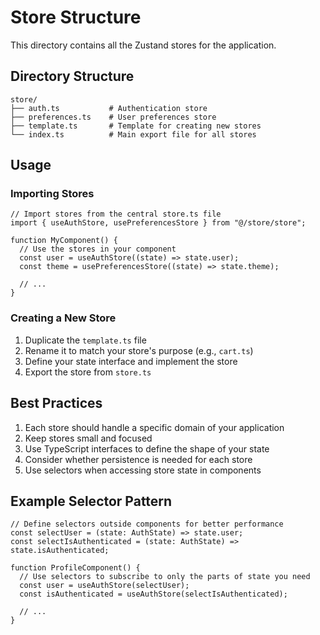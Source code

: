 # Store Structure

This directory contains all the Zustand stores for the application.

## Directory Structure

```
store/
├── auth.ts           # Authentication store
├── preferences.ts    # User preferences store
├── template.ts       # Template for creating new stores
└── index.ts          # Main export file for all stores
```

## Usage

### Importing Stores

```tsx
// Import stores from the central store.ts file
import { useAuthStore, usePreferencesStore } from "@/store/store";

function MyComponent() {
  // Use the stores in your component
  const user = useAuthStore((state) => state.user);
  const theme = usePreferencesStore((state) => state.theme);

  // ...
}
```

### Creating a New Store

1. Duplicate the `template.ts` file
2. Rename it to match your store's purpose (e.g., `cart.ts`)
3. Define your state interface and implement the store
4. Export the store from `store.ts`

## Best Practices

1. Each store should handle a specific domain of your application
2. Keep stores small and focused
3. Use TypeScript interfaces to define the shape of your state
4. Consider whether persistence is needed for each store
5. Use selectors when accessing store state in components

## Example Selector Pattern

```tsx
// Define selectors outside components for better performance
const selectUser = (state: AuthState) => state.user;
const selectIsAuthenticated = (state: AuthState) => state.isAuthenticated;

function ProfileComponent() {
  // Use selectors to subscribe to only the parts of state you need
  const user = useAuthStore(selectUser);
  const isAuthenticated = useAuthStore(selectIsAuthenticated);

  // ...
}
```
